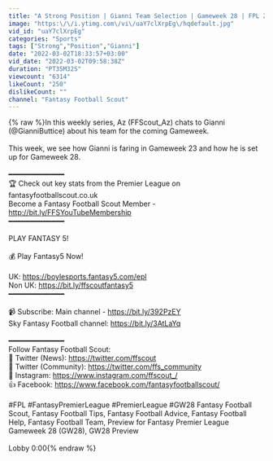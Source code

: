 ```yaml
---
title: "A Strong Position | Gianni Team Selection | Gameweek 28 | FPL 2021\/22"
image: "https:\/\/i.ytimg.com\/vi\/uaY7clXrpEg\/hqdefault.jpg"
vid_id: "uaY7clXrpEg"
categories: "Sports"
tags: ["Strong","Position","Gianni"]
date: "2022-03-02T18:33:57+03:00"
vid_date: "2022-03-02T09:58:38Z"
duration: "PT35M32S"
viewcount: "6314"
likeCount: "250"
dislikeCount: ""
channel: "Fantasy Football Scout"
---
```

{% raw %}In this weekly series, Az (FFScout_Az) chats to Gianni (@GianniButtice) about his team for the coming Gameweek.<br /><br />This week, we see how Gianni is faring in Gameweek 23 and how he is set up for Gameweek 28.<br /><br /> ━━━━━━━━━━━━━ <br />🏆 Check out key stats from the Premier League on fantasyfootballscout.co.uk <br />Become a Fantasy Football Scout Member - <a rel="nofollow" target="blank" href="http://bit.ly/FFSYouTubeMembership">http://bit.ly/FFSYouTubeMembership</a><br />━━━━━━━━━━━━━ <br /><br />PLAY FANTASY 5!<br /><br />💰 Play Fantasy5 Now!<br /><br />UK: <a rel="nofollow" target="blank" href="https://boylesports.fantasy5.com/epl">https://boylesports.fantasy5.com/epl</a> <br />Non UK: <a rel="nofollow" target="blank" href="https://bit.ly/ffscoutfantasy5">https://bit.ly/ffscoutfantasy5</a><br />━━━━━━━━━━━━━ <br /><br />📹 Subscribe: Main channel - <a rel="nofollow" target="blank" href="https://bit.ly/392PzEY">https://bit.ly/392PzEY</a> <br />Sky Fantasy Football channel: <a rel="nofollow" target="blank" href="https://bit.ly/3AtLaYq">https://bit.ly/3AtLaYq</a><br /><br />━━━━━━━━━━━━━ <br />Follow Fantasy Football Scout: <br />💸 Twitter (News): <a rel="nofollow" target="blank" href="https://twitter.com/ffscout">https://twitter.com/ffscout</a> <br />💸 Twitter (Community): <a rel="nofollow" target="blank" href="https://twitter.com/ffs_community">https://twitter.com/ffs_community</a> <br />📸 Instagram: <a rel="nofollow" target="blank" href="https://www.instagram.com/ffscout_/">https://www.instagram.com/ffscout_/</a> <br />👍 Facebook: <a rel="nofollow" target="blank" href="https://www.facebook.com/fantasyfootballscout/">https://www.facebook.com/fantasyfootballscout/</a> <br /><br />#FPL #FantasyPremierLeague #PremierLeague #GW28 Fantasy Football Scout, Fantasy Football Tips, Fantasy Football Advice, Fantasy Football Help, Fantasy Football Team, Preview for Fantasy Premier League Gameweek  28 (GW28), GW28 Preview<br /><br />Lobby 0:00{% endraw %}
